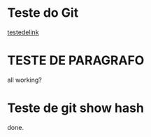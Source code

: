# Teste do Git
[testedelink](http://github.com)

# TESTE DE PARAGRAFO

all working?

# Teste de git show hash

done.
